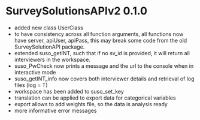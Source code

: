 # SurveySolutionsAPIv2 0.1.0

* added new class UserClass
* to have consistency across all function arguments, all functions now have server, apiUser, apiPass, this may break some
code from the old SurveySolutionAPI package.
* extended suso_getINT, such that if no sv_id is provided, it will return all interviewers in the workspace.
* suso_PwCheck now prints a message and the url to the console when in interactive mode
* suso_getINT_info now covers both interviewer details and retrieval of log files (log = T)
* workspace has been added to suso_set_key
* translation can be applied to export data for categorical variables
* export allows to add weights file, so the data is analysis ready
* more informative error messages
